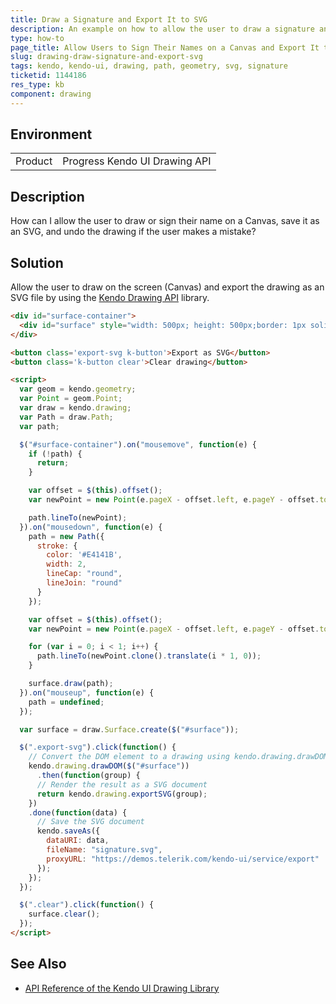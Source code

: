 ```yaml
---
title: Draw a Signature and Export It to SVG
description: An example on how to allow the user to draw a signature and export it to SVG by using the Kendo UI Drawing API.
type: how-to
page_title: Allow Users to Sign Their Names on a Canvas and Export It to SVG | Kendo UI Spreadsheet
slug: drawing-draw-signature-and-export-svg
tags: kendo, kendo-ui, drawing, path, geometry, svg, signature
ticketid: 1144186
res_type: kb
component: drawing
---
```


## Environment

<table>
 <tr>
  <td>Product</td>
  <td>Progress Kendo UI Drawing API</td>
 </tr>
</table>

## Description

How can I allow the user to draw or sign their name on a Canvas, save it as an SVG, and undo the drawing if the user makes a mistake?

## Solution

Allow the user to draw on the screen (Canvas) and export the drawing as an SVG file by using the [Kendo Drawing API](https://docs.telerik.com/kendo-ui/framework/drawing/overview) library.

```html
<div id="surface-container">
  <div id="surface" style="width: 500px; height: 500px;border: 1px solid black;"></div>
</div>

<button class='export-svg k-button'>Export as SVG</button>
<button class='k-button clear'>Clear drawing</button>

<script>
  var geom = kendo.geometry;
  var Point = geom.Point;
  var draw = kendo.drawing;
  var Path = draw.Path;
  var path;

  $("#surface-container").on("mousemove", function(e) {
    if (!path) {
      return;
    }

    var offset = $(this).offset();
    var newPoint = new Point(e.pageX - offset.left, e.pageY - offset.top);

    path.lineTo(newPoint);
  }).on("mousedown", function(e) {
    path = new Path({
      stroke: {
        color: '#E4141B',
        width: 2,
        lineCap: "round",
        lineJoin: "round"
      }
    });

    var offset = $(this).offset();
    var newPoint = new Point(e.pageX - offset.left, e.pageY - offset.top);

    for (var i = 0; i < 1; i++) {
      path.lineTo(newPoint.clone().translate(i * 1, 0));
    }

    surface.draw(path);
  }).on("mouseup", function(e) {
    path = undefined;
  });

  var surface = draw.Surface.create($("#surface"));

  $(".export-svg").click(function() {
    // Convert the DOM element to a drawing using kendo.drawing.drawDOM
    kendo.drawing.drawDOM($("#surface"))
      .then(function(group) {
      // Render the result as a SVG document
      return kendo.drawing.exportSVG(group);
    })
    .done(function(data) {
      // Save the SVG document
      kendo.saveAs({
        dataURI: data,
        fileName: "signature.svg",
        proxyURL: "https://demos.telerik.com/kendo-ui/service/export"
      });
    });
  });

  $(".clear").click(function() {
    surface.clear();
  });
</script>
```

## See Also

* [API Reference of the Kendo UI Drawing Library](https://docs.telerik.com/kendo-ui/api/javascript/drawing)
